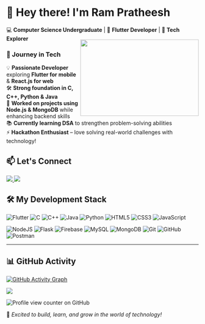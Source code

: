 # 👋 Hey there! I'm **Ram Pratheesh**  

💻 **Computer Science Undergraduate** | 🚀 **Flutter Developer** | 🎯 **Tech Explorer**  


<img align="right" width="310" height="200" style="margin-top: -20px;" src="https://i.pinimg.com/originals/47/f0/34/47f0342cec72b800463bf003eac1257e.gif">

<h3>🚀 Journey in Tech</h3>
 
💡 **Passionate Developer** exploring **Flutter for mobile** & **React.js for web**  
🛠 **Strong foundation in C, C++, Python & Java**  
🔗 **Worked on projects using Node.js & MongoDB** while enhancing backend skills  
📚 **Currently learning DSA** to strengthen problem-solving abilities  
⚡ **Hackathon Enthusiast** – love solving real-world challenges with technology!   



## 📫 Let's Connect  

<p align="left">
  <a href="https://www.linkedin.com/in/rampratheeshsk/">
    <img src="https://img.shields.io/badge/LinkedIn-0077B5?style=for-the-badge&logo=linkedin&logoColor=white" />
  </a>
  <a href="mailto:skrampratheesh@gmail.com">
    <img src="https://img.shields.io/badge/Gmail-D14836?style=for-the-badge&logo=gmail&logoColor=white" />
  </a>
</p>



## 🛠 My Development Stack  

![Flutter](https://img.shields.io/badge/Flutter-%2302569B.svg?style=for-the-badge&logo=Flutter&logoColor=white) ![C](https://img.shields.io/badge/c-%2300599C.svg?style=for-the-badge&logo=c&logoColor=white) ![C++](https://img.shields.io/badge/c++-%2300599C.svg?style=for-the-badge&logo=c%2B%2B&logoColor=white) ![Java](https://img.shields.io/badge/java-%23ED8B00.svg?style=for-the-badge&logo=openjdk&logoColor=white) ![Python](https://img.shields.io/badge/python-3670A0?style=for-the-badge&logo=python&logoColor=ffdd54) ![HTML5](https://img.shields.io/badge/html5-%23E34F26.svg?style=for-the-badge&logo=html5&logoColor=white) ![CSS3](https://img.shields.io/badge/css3-%231572B6.svg?style=for-the-badge&logo=css3&logoColor=white) ![JavaScript](https://img.shields.io/badge/javascript-%23323330.svg?style=for-the-badge&logo=javascript&logoColor=%23F7DF1E)  

![NodeJS](https://img.shields.io/badge/node.js-6DA55F?style=for-the-badge&logo=node.js&logoColor=white) ![Flask](https://img.shields.io/badge/flask-%23000.svg?style=for-the-badge&logo=flask&logoColor=white) ![Firebase](https://img.shields.io/badge/firebase-%23039BE5.svg?style=for-the-badge&logo=firebase) ![MySQL](https://img.shields.io/badge/mysql-4479A1.svg?style=for-the-badge&logo=mysql&logoColor=white) ![MongoDB](https://img.shields.io/badge/MongoDB-%234ea94b.svg?style=for-the-badge&logo=mongodb&logoColor=white) ![Git](https://img.shields.io/badge/git-%23F05033.svg?style=for-the-badge&logo=git&logoColor=white) ![GitHub](https://img.shields.io/badge/github-%23121011.svg?style=for-the-badge&logo=github&logoColor=white) ![Postman](https://img.shields.io/badge/Postman-FF6C37?style=for-the-badge&logo=postman&logoColor=white)

---

## 📊 GitHub Activity  
[![GitHub Activity Graph](https://github-readme-activity-graph.vercel.app/graph?username=Ram-Pratheesh&bg_color=000000&color=ffffff&line=29bc5d&point=ffffff&area=true&hide_border=true)](https://github.com/Ram-Pratheesh/github-readme-activity-graph)

![](https://github-profile-trophy.vercel.app/?username=Ram-Pratheesh&theme=radical&no-frame=false&no-bg=false&margin-w=4)

![Profile view counter on GitHub](https://komarev.com/ghpvc/?username=Ram-Pratheesh)

🚀 *Excited to build, learn, and grow in the world of technology!*  
